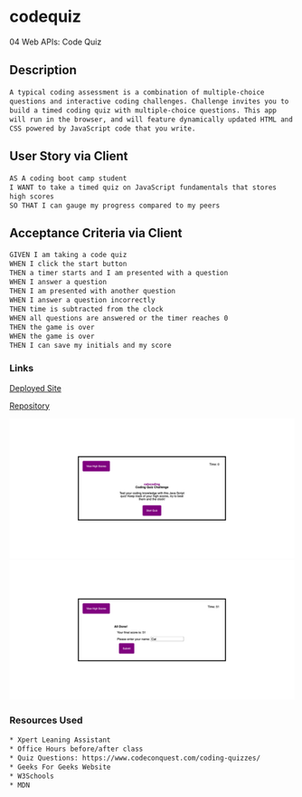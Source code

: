 # codequiz
04 Web APIs: Code Quiz

## Description
```
A typical coding assessment is a combination of multiple-choice questions and interactive coding challenges. Challenge invites you to build a timed coding quiz with multiple-choice questions. This app will run in the browser, and will feature dynamically updated HTML and CSS powered by JavaScript code that you write.

```

## User Story via Client

```
AS A coding boot camp student
I WANT to take a timed quiz on JavaScript fundamentals that stores high scores
SO THAT I can gauge my progress compared to my peers
```

## Acceptance Criteria via Client

```
GIVEN I am taking a code quiz
WHEN I click the start button
THEN a timer starts and I am presented with a question
WHEN I answer a question
THEN I am presented with another question
WHEN I answer a question incorrectly
THEN time is subtracted from the clock
WHEN all questions are answered or the timer reaches 0
THEN the game is over
WHEN the game is over
THEN I can save my initials and my score
```
### Links


[Deployed Site](https://catxcoding.github.io/codequiz)

[Repository](https://github.com/catxcoding/codequiz)

![Screenshot 1](asset/images/screenshot1.png)
![Screenshot 2](asset/images/screenshot2.png)



### Resources Used

```
* Xpert Leaning Assistant
* Office Hours before/after class
* Quiz Questions: https://www.codeconquest.com/coding-quizzes/
* Geeks For Geeks Website
* W3Schools
* MDN
```